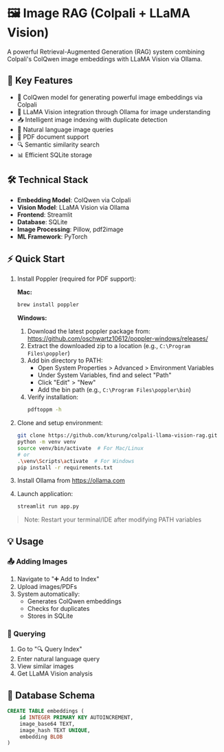 # 🖼️ Image RAG (Colpali + LLaMA Vision)

A powerful Retrieval-Augmented Generation (RAG) system combining Colpali's ColQwen image embeddings with LLaMA Vision via Ollama.

## 🌟 Key Features

- 🧬 ColQwen model for generating powerful image embeddings via Colpali
- 🤖 LLaMA Vision integration through Ollama for image understanding
- 📥 Intelligent image indexing with duplicate detection
- 💬 Natural language image queries
- 📄 PDF document support
- 🔍 Semantic similarity search
- 📊 Efficient SQLite storage

## 🛠️ Technical Stack

- **Embedding Model**: ColQwen via Colpali
- **Vision Model**: LLaMA Vision via Ollama
- **Frontend**: Streamlit
- **Database**: SQLite
- **Image Processing**: Pillow, pdf2image
- **ML Framework**: PyTorch


## ⚡ Quick Start

1. Install Poppler (required for PDF support):

   **Mac:**
   ```bash
   brew install poppler
   ```

   **Windows:**
   1. Download the latest poppler package from: https://github.com/oschwartz10612/poppler-windows/releases/
   2. Extract the downloaded zip to a location (e.g., `C:\Program Files\poppler`)
   3. Add bin directory to PATH:
      - Open System Properties > Advanced > Environment Variables
      - Under System Variables, find and select "Path"
      - Click "Edit" > "New"
      - Add the bin path (e.g., `C:\Program Files\poppler\bin`)
   4. Verify installation:
      ```bash
      pdftoppm -h
      ```

2. Clone and setup environment:
   ```bash
   git clone https://github.com/kturung/colpali-llama-vision-rag.git
   python -m venv venv
   source venv/bin/activate  # For Mac/Linux
   # or
   .\venv\Scripts\activate  # For Windows
   pip install -r requirements.txt
   ```

3. Install Ollama from https://ollama.com

4. Launch application:
   ```bash
   streamlit run app.py
   ```

> Note: Restart your terminal/IDE after modifying PATH variables


## 💡 Usage

### 📤 Adding Images
1. Navigate to "➕ Add to Index"
2. Upload images/PDFs
3. System automatically:
   - Generates ColQwen embeddings
   - Checks for duplicates
   - Stores in SQLite

### 🔎 Querying
1. Go to "🔍 Query Index"
2. Enter natural language query
3. View similar images
4. Get LLaMA Vision analysis


## 💾 Database Schema

```sql
CREATE TABLE embeddings (
    id INTEGER PRIMARY KEY AUTOINCREMENT,
    image_base64 TEXT,
    image_hash TEXT UNIQUE,
    embedding BLOB
)
```
